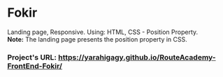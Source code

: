 # Fokir
Landing page, Responsive. Using: HTML, CSS - Position Property. <br />
**Note:** The landing page presents the position property in CSS.
### Project's URL: https://yarahigagy.github.io/RouteAcademy-FrontEnd-Fokir/
